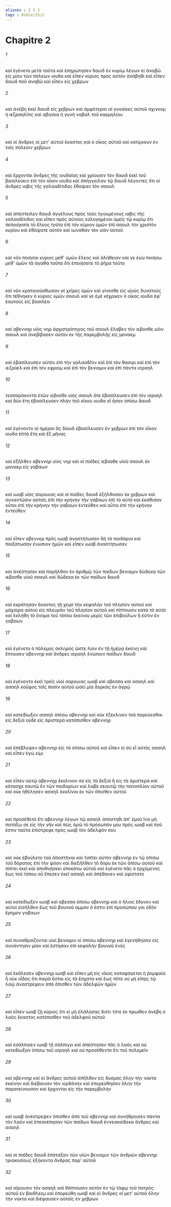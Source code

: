 ```yaml
---
aliases : 2 S 2
tags : Bible/2S/2
---
```


# Chapitre 2

###### 1
καὶ ἐγένετο μετὰ ταῦτα καὶ ἐπηρώτησεν δαυιδ ἐν κυρίῳ λέγων εἰ ἀναβῶ εἰς μίαν τῶν πόλεων ιουδα καὶ εἶπεν κύριος πρὸς αὐτόν ἀνάβηθι καὶ εἶπεν δαυιδ ποῦ ἀναβῶ καὶ εἶπεν εἰς χεβρων
###### 2
καὶ ἀνέβη ἐκεῖ δαυιδ εἰς χεβρων καὶ ἀμφότεραι αἱ γυναῖκες αὐτοῦ αχινοομ ἡ ιεζραηλῖτις καὶ αβιγαια ἡ γυνὴ ναβαλ τοῦ καρμηλίου
###### 3
καὶ οἱ ἄνδρες οἱ μετ' αὐτοῦ ἕκαστος καὶ ὁ οἶκος αὐτοῦ καὶ κατῴκουν ἐν ταῖς πόλεσιν χεβρων
###### 4
καὶ ἔρχονται ἄνδρες τῆς ιουδαίας καὶ χρίουσιν τὸν δαυιδ ἐκεῖ τοῦ βασιλεύειν ἐπὶ τὸν οἶκον ιουδα καὶ ἀπήγγειλαν τῷ δαυιδ λέγοντες ὅτι οἱ ἄνδρες ιαβις τῆς γαλααδίτιδος ἔθαψαν τὸν σαουλ
###### 5
καὶ ἀπέστειλεν δαυιδ ἀγγέλους πρὸς τοὺς ἡγουμένους ιαβις τῆς γαλααδίτιδος καὶ εἶπεν πρὸς αὐτούς εὐλογημένοι ὑμεῖς τῷ κυρίῳ ὅτι πεποιήκατε τὸ ἔλεος τοῦτο ἐπὶ τὸν κύριον ὑμῶν ἐπὶ σαουλ τὸν χριστὸν κυρίου καὶ ἐθάψατε αὐτὸν καὶ ιωναθαν τὸν υἱὸν αὐτοῦ
###### 6
καὶ νῦν ποιήσαι κύριος μεθ' ὑμῶν ἔλεος καὶ ἀλήθειαν καί γε ἐγὼ ποιήσω μεθ' ὑμῶν τὰ ἀγαθὰ ταῦτα ὅτι ἐποιήσατε τὸ ῥῆμα τοῦτο
###### 7
καὶ νῦν κραταιούσθωσαν αἱ χεῖρες ὑμῶν καὶ γίνεσθε εἰς υἱοὺς δυνατούς ὅτι τέθνηκεν ὁ κύριος ὑμῶν σαουλ καί γε ἐμὲ κέχρικεν ὁ οἶκος ιουδα ἐφ' ἑαυτοὺς εἰς βασιλέα
###### 8
καὶ αβεννηρ υἱὸς νηρ ἀρχιστράτηγος τοῦ σαουλ ἔλαβεν τὸν ιεβοσθε υἱὸν σαουλ καὶ ἀνεβίβασεν αὐτὸν ἐκ τῆς παρεμβολῆς εἰς μαναεμ
###### 9
καὶ ἐβασίλευσεν αὐτὸν ἐπὶ τὴν γαλααδῖτιν καὶ ἐπὶ τὸν θασιρι καὶ ἐπὶ τὸν ιεζραελ καὶ ἐπὶ τὸν εφραιμ καὶ ἐπὶ τὸν βενιαμιν καὶ ἐπὶ πάντα ισραηλ
###### 10
τεσσαράκοντα ἐτῶν ιεβοσθε υἱὸς σαουλ ὅτε ἐβασίλευσεν ἐπὶ τὸν ισραηλ καὶ δύο ἔτη ἐβασίλευσεν πλὴν τοῦ οἴκου ιουδα οἳ ἦσαν ὀπίσω δαυιδ
###### 11
καὶ ἐγένοντο αἱ ἡμέραι ἃς δαυιδ ἐβασίλευσεν ἐν χεβρων ἐπὶ τὸν οἶκον ιουδα ἑπτὰ ἔτη καὶ ἓξ μῆνας
###### 12
καὶ ἐξῆλθεν αβεννηρ υἱὸς νηρ καὶ οἱ παῖδες ιεβοσθε υἱοῦ σαουλ ἐκ μαναεμ εἰς γαβαων
###### 13
καὶ ιωαβ υἱὸς σαρουιας καὶ οἱ παῖδες δαυιδ ἐξήλθοσαν ἐκ χεβρων καὶ συναντῶσιν αὐτοῖς ἐπὶ τὴν κρήνην τὴν γαβαων ἐπὶ τὸ αὐτό καὶ ἐκάθισαν οὗτοι ἐπὶ τὴν κρήνην τὴν γαβαων ἐντεῦθεν καὶ οὗτοι ἐπὶ τὴν κρήνην ἐντεῦθεν
###### 14
καὶ εἶπεν αβεννερ πρὸς ιωαβ ἀναστήτωσαν δὴ τὰ παιδάρια καὶ παιξάτωσαν ἐνώπιον ἡμῶν καὶ εἶπεν ιωαβ ἀναστήτωσαν
###### 15
καὶ ἀνέστησαν καὶ παρῆλθον ἐν ἀριθμῷ τῶν παίδων βενιαμιν δώδεκα τῶν ιεβοσθε υἱοῦ σαουλ καὶ δώδεκα ἐκ τῶν παίδων δαυιδ
###### 16
καὶ ἐκράτησαν ἕκαστος τῇ χειρὶ τὴν κεφαλὴν τοῦ πλησίον αὐτοῦ καὶ μάχαιρα αὐτοῦ εἰς πλευρὰν τοῦ πλησίον αὐτοῦ καὶ πίπτουσιν κατὰ τὸ αὐτό καὶ ἐκλήθη τὸ ὄνομα τοῦ τόπου ἐκείνου μερὶς τῶν ἐπιβούλων ἥ ἐστιν ἐν γαβαων
###### 17
καὶ ἐγένετο ὁ πόλεμος σκληρὸς ὥστε λίαν ἐν τῇ ἡμέρᾳ ἐκείνῃ καὶ ἔπταισεν αβεννηρ καὶ ἄνδρες ισραηλ ἐνώπιον παίδων δαυιδ
###### 18
καὶ ἐγένοντο ἐκεῖ τρεῖς υἱοὶ σαρουιας ιωαβ καὶ αβεσσα καὶ ασαηλ καὶ ασαηλ κοῦφος τοῖς ποσὶν αὐτοῦ ὡσεὶ μία δορκὰς ἐν ἀγρῷ
###### 19
καὶ κατεδίωξεν ασαηλ ὀπίσω αβεννηρ καὶ οὐκ ἐξέκλινεν τοῦ πορεύεσθαι εἰς δεξιὰ οὐδὲ εἰς ἀριστερὰ κατόπισθεν αβεννηρ
###### 20
καὶ ἐπέβλεψεν αβεννηρ εἰς τὰ ὀπίσω αὐτοῦ καὶ εἶπεν εἰ σὺ εἶ αὐτὸς ασαηλ καὶ εἶπεν ἐγώ εἰμι
###### 21
καὶ εἶπεν αὐτῷ αβεννηρ ἔκκλινον σὺ εἰς τὰ δεξιὰ ἢ εἰς τὰ ἀριστερὰ καὶ κάτασχε σαυτῷ ἓν τῶν παιδαρίων καὶ λαβὲ σεαυτῷ τὴν πανοπλίαν αὐτοῦ καὶ οὐκ ἠθέλησεν ασαηλ ἐκκλῖναι ἐκ τῶν ὄπισθεν αὐτοῦ
###### 22
καὶ προσέθετο ἔτι αβεννηρ λέγων τῷ ασαηλ ἀπόστηθι ἀπ' ἐμοῦ ἵνα μὴ πατάξω σε εἰς τὴν γῆν καὶ πῶς ἀρῶ τὸ πρόσωπόν μου πρὸς ιωαβ καὶ ποῦ ἐστιν ταῦτα ἐπίστρεφε πρὸς ιωαβ τὸν ἀδελφόν σου
###### 23
καὶ οὐκ ἐβούλετο τοῦ ἀποστῆναι καὶ τύπτει αὐτὸν αβεννηρ ἐν τῷ ὀπίσω τοῦ δόρατος ἐπὶ τὴν ψόαν καὶ διεξῆλθεν τὸ δόρυ ἐκ τῶν ὀπίσω αὐτοῦ καὶ πίπτει ἐκεῖ καὶ ἀποθνῄσκει ὑποκάτω αὐτοῦ καὶ ἐγένετο πᾶς ὁ ἐρχόμενος ἕως τοῦ τόπου οὗ ἔπεσεν ἐκεῖ ασαηλ καὶ ἀπέθανεν καὶ ὑφίστατο
###### 24
καὶ κατεδίωξεν ιωαβ καὶ αβεσσα ὀπίσω αβεννηρ καὶ ὁ ἥλιος ἔδυνεν καὶ αὐτοὶ εἰσῆλθον ἕως τοῦ βουνοῦ αμμαν ὅ ἐστιν ἐπὶ προσώπου γαι ὁδὸν ἔρημον γαβαων
###### 25
καὶ συναθροίζονται υἱοὶ βενιαμιν οἱ ὀπίσω αβεννηρ καὶ ἐγενήθησαν εἰς συνάντησιν μίαν καὶ ἔστησαν ἐπὶ κεφαλὴν βουνοῦ ἑνός
###### 26
καὶ ἐκάλεσεν αβεννηρ ιωαβ καὶ εἶπεν μὴ εἰς νῖκος καταφάγεται ἡ ῥομφαία ἦ οὐκ οἶδας ὅτι πικρὰ ἔσται εἰς τὰ ἔσχατα καὶ ἕως πότε οὐ μὴ εἴπῃς τῷ λαῷ ἀναστρέφειν ἀπὸ ὄπισθεν τῶν ἀδελφῶν ἡμῶν
###### 27
καὶ εἶπεν ιωαβ ζῇ κύριος ὅτι εἰ μὴ ἐλάλησας διότι τότε ἐκ πρωίθεν ἀνέβη ὁ λαὸς ἕκαστος κατόπισθεν τοῦ ἀδελφοῦ αὐτοῦ
###### 28
καὶ ἐσάλπισεν ιωαβ τῇ σάλπιγγι καὶ ἀπέστησαν πᾶς ὁ λαὸς καὶ οὐ κατεδίωξαν ὀπίσω τοῦ ισραηλ καὶ οὐ προσέθεντο ἔτι τοῦ πολεμεῖν
###### 29
καὶ αβεννηρ καὶ οἱ ἄνδρες αὐτοῦ ἀπῆλθον εἰς δυσμὰς ὅλην τὴν νύκτα ἐκείνην καὶ διέβαιναν τὸν ιορδάνην καὶ ἐπορεύθησαν ὅλην τὴν παρατείνουσαν καὶ ἔρχονται εἰς τὴν παρεμβολήν
###### 30
καὶ ιωαβ ἀνέστρεψεν ὄπισθεν ἀπὸ τοῦ αβεννηρ καὶ συνήθροισεν πάντα τὸν λαόν καὶ ἐπεσκέπησαν τῶν παίδων δαυιδ ἐννεακαίδεκα ἄνδρες καὶ ασαηλ
###### 31
καὶ οἱ παῖδες δαυιδ ἐπάταξαν τῶν υἱῶν βενιαμιν τῶν ἀνδρῶν αβεννηρ τριακοσίους ἑξήκοντα ἄνδρας παρ' αὐτοῦ
###### 32
καὶ αἴρουσιν τὸν ασαηλ καὶ θάπτουσιν αὐτὸν ἐν τῷ τάφῳ τοῦ πατρὸς αὐτοῦ ἐν βαιθλεεμ καὶ ἐπορεύθη ιωαβ καὶ οἱ ἄνδρες οἱ μετ' αὐτοῦ ὅλην τὴν νύκτα καὶ διέφαυσεν αὐτοῖς ἐν χεβρων

